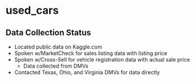 # used_cars

## Data Collection Status
- Located public data on Kaggle.com
- Spoken w/MarketCheck for sales listing data with listing price
- Spoken w/Cross-Sell for vehicle registration data with actual sale price
  - Data collected from DMVs  
- Contacted Texas, Ohio, and Virginia DMVs for data directly
